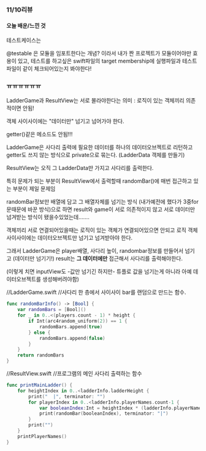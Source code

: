 ### 11/10리뷰



#### 오늘 배운/느낀 것









테스트케이스는 

@testable 은 모듈을 임포트한다는 개념? 이라서 내가 짠 프로젝트가 모듈이어야만 효용이 있고, 테스트를 하고싶은 swift파일의 target membership에 실행파일과 테스트파일이 같이 체크되어있는지 봐야한다!







### ㅠㅠㅠㅠㅠㅠ

LadderGame과 ResultView는 서로 몰라야한다는 의미 : 로직이 있는 객체끼리 의존적이면 안됨!

객체 사이사이에는 "데이터만" 넘기고 넘어가야 한다. 

getter()같은 메소드도 안됨!!!



LadderGame은 사다리 출력에 필요한 데이터를 하나의 데이터오브젝트로 리턴하고 getter도 쓰지 않는 방식으로 private으로 묶는다. (LadderData 객체를 만들기)

ResultView는 오직 그  LadderData만 가지고 사다리를 출력한다. 

특히 문제가 되는 부분이 ResultView에서 출력할때 randomBar()에 매번 접근하고 있는 부분이 제일 문제임

randomBar정보만 배열에 담고 그 배열자체를 넘기는 방식 (내가예전에 했다가 3중for문때문에 바꾼 방식)으로 하면 result와 game이 서로 의존적이지 않고 서로 데이터만 넘겨받는 방식이 됐을수있었는데…….

객체끼리 서로 연결되어있을때는 로직이 있는 객체가 연결되어있으면 안되고 로직 객체 사이사이에는 데이터오브젝트만 넘기고 넘겨받아야 한다. 

그래서 LadderGame은 player배열, 사다리 높이, randombar정보를 만들어서 넘기고 (데이터만 넘기기!) result는 **그 데이터에만** 접근해서 사다리를 출력해야한다. 

(이렇게 치면 inputView도 -값만 넘기긴 하지만- 튜플로 값을 넘기는게 아니라 아예 데이터오브젝트를 생성해버려야함)









//LadderGame.swift
//사다리 한 층에서 사이사이 bar를 랜덤으로 만드는 함수.

```swift
func randomBarInfo() -> [Bool] {
    var randomBars = [Bool]()
    for _ in 0..<(players.count - 1) * height {
        if Int(arc4random_uniform(2)) == 1 {
            randomBars.append(true)
        } else {
            randomBars.append(false)
        }
    }
    return randomBars
}
```



//ResultView.swift
//프로그램의 메인 사다리 출력하는 함수
```swift
func printMainLadder() {
    for heightIndex in 0..<ladderInfo.ladderHeight {
        print("  |", terminator: "")
        for playerIndex in 0..<ladderInfo.playerNames.count-1 {
            var booleanIndex:Int = heightIndex * (ladderInfo.playerNames.count-1) + playerIndex
            print(randomBar(booleanIndex), terminator: "|")
        }
        print("")
    }
    printPlayerNames()
}
```





